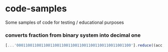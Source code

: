 # code-samples
Some samples of code for testing / educational purposes

### converts fraction from binary system into decimal one
```javascript
[...'000110011001100110011001100110011001100110011001100'].reduce((acc, ch, i) => acc + Number(ch) * 2 ** (-i - 1), 0)


```
